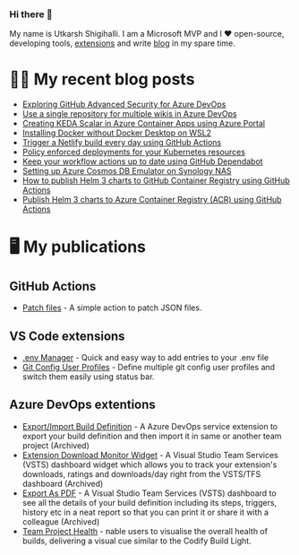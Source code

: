 ### Hi there 👋

My name is Utkarsh Shigihalli. I am a Microsoft MVP and I ❤️ open-source, developing tools, [extensions](https://marketplace.visualstudio.com/publishers/onlyutkarsh) and  write [blog](https://www.visualstudiogeeks.com) in my spare time.

<!--
**onlyutkarsh/onlyutkarsh** is a ✨ _special_ ✨ repository because its `README.md` (this file) appears on your GitHub profile.

Here are some ideas to get you started:

- 🔭 I’m currently working on ...
- 🌱 I’m currently learning ...
- 👯 I’m looking to collaborate on ...
- 🤔 I’m looking for help with ...
- 💬 Ask me about ...
- 📫 How to reach me: ...
- 😄 Pronouns: ...
- ⚡ Fun fact: ...
-->

# ✍🏽 My recent blog posts
<!-- BLOG-POST-LIST:START -->
- [Exploring GitHub Advanced Security for Azure DevOps](https://www.visualstudiogeeks.com/devops/github/exploring-github-advanced-security-for-ado)
- [Use a single repository for multiple wikis in Azure DevOps](https://www.visualstudiogeeks.com/azure%20devops/using-single-azdo-repo-for-multiple-wikis)
- [Creating KEDA Scalar in Azure Container Apps using Azure Portal](https://www.visualstudiogeeks.com/devops/creating-keda-scalar-in-aca-using-azure-portal)
- [Installing Docker without Docker Desktop on WSL2](https://www.visualstudiogeeks.com/productivity/installing-docker-without-docker-desktop-on-wsl2)
- [Trigger a Netlify build every day using GitHub Actions](https://www.visualstudiogeeks.com/github/netlify/trigger-netlify-build-everyday-using-github)
- [Policy enforced deployments for your Kubernetes resources](https://www.visualstudiogeeks.com/azure/kubernetes/devops/policy-enforcement-for-k8s)
- [Keep your workflow actions up to date using GitHub Dependabot](https://www.visualstudiogeeks.com/github/ensure-your-actions-are-up-to-date)
- [Setting up Azure Cosmos DB Emulator on Synology NAS](https://www.visualstudiogeeks.com/azure/cosmos/setting-up-cosmos-db-emulator-on-synology)
- [How to publish Helm 3 charts to GitHub Container Registry using GitHub Actions](https://www.visualstudiogeeks.com/github/publish-helm-3-charts-to-gcr)
- [Publish Helm 3 charts to Azure Container Registry &lpar;ACR&rpar; using GitHub Actions](https://www.visualstudiogeeks.com/helm/devops/publish-helm-charts-to-acr-using-github-actions)
<!-- BLOG-POST-LIST:END -->

# 🖥️ My publications

## GitHub Actions
- [Patch files](https://github.com/marketplace/actions/patch-files) - A simple action to patch JSON files.

## VS Code extensions
- [.env Manager](https://marketplace.visualstudio.com/items?itemName=onlyutkarsh.envmanager) - Quick and easy way to add entries to your .env file
- [Git Config User Profiles](https://marketplace.visualstudio.com/items?itemName=onlyutkarsh.git-config-user-profiles) - Define multiple git config user profiles and switch them easily using status bar. 

## Azure DevOps extentions
- [Export/Import Build Definition](https://marketplace.visualstudio.com/items?itemName=onlyutkarsh.ExportImportBuildDefinition) - A Azure DevOps service extension to export your build definition and then import it in same or another team project (Archived)
- [Extension Download Monitor Widget](https://marketplace.visualstudio.com/items?itemName=onlyutkarsh.extensiondownloadmonitor) - A Visual Studio Team Services (VSTS) dashboard widget which allows you to track your extension's downloads, ratings and downloads/day right from the VSTS/TFS dashboard (Archived)
- [Export As PDF](https://marketplace.visualstudio.com/items?itemName=onlyutkarsh.ExportAsPDF) - A Visual Studio Team Services (VSTS) dashboard to see all the details of your build definition including its steps, triggers, history etc in a neat report so that you can print it or share it with a colleague (Archived)
- [Team Project Health](https://marketplace.visualstudio.com/items?itemName=ms-devlabs.TeamProjectHealth) - nable users to visualise the overall health of builds, delivering a visual cue similar to the Codify Build Light.
